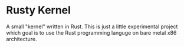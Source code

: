 # Rusty Kernel

A small "kernel" written in Rust. This is just a little experimental project which goal is to use the Rust programming languge on bare metal x86 architecture.